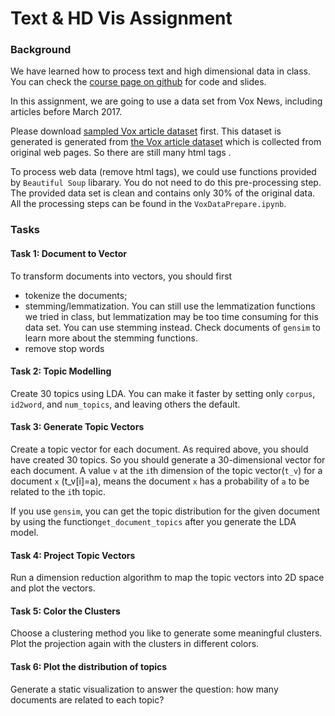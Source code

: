 # Text & HD Vis Assignment

### Background

We have learned how to process text and high dimensional data in class. You can check the [course page on github](<https://github.com/nyuvis/visual_analytics_course/>) for code and slides.

In this assignment, we are going to use a data set from Vox News, including articles before March 2017. 

Please download [sampled Vox article dataset]( `https://drive.google.com/file/d/15mRCO7_NJQ_ETRXn8GufYNGwEN8MRFiP/view?usp=sharing` ) first. This dataset is generated is generated from [the Vox article dataset]( `https://data.world/elenadata/vox-articles` ) which is collected from original web pages. So there are still many html tags . 

To process web data (remove html tags), we could use functions provided by `Beautiful Soup` libarary. You do not need to do this pre-processing step. The provided data set is clean and contains only 30% of the original data. All the processing steps can be found in the `VoxDataPrepare.ipynb`. 

### Tasks

#### Task 1: Document to Vector

To transform documents into vectors, you should first 

- tokenize the documents;
- stemming/lemmatization. You can still use the lemmatization functions we tried in class, but lemmatization may be too time consuming for this data set. You can use stemming instead. Check documents of `gensim` to learn more about the stemming functions.
- remove stop words

#### Task 2: Topic Modelling

Create 30 topics using LDA. You can make it faster by setting only `corpus`, `id2word`, and `num_topics`, and leaving others the default.

####  Task 3: Generate Topic Vectors

Create a topic vector for each document. As required above, you should have created 30 topics. So you should generate a 30-dimensional vector for each document. A value `v`  at the `i`th dimension of the topic vector(`t_v`) for a document `x` (t_v[i]=a), means the document `x` has a probability of `a` to be related to the `i`th topic.

If you use `gensim`, you can get the topic distribution for the given document by using the function`get_document_topics` after you generate the LDA model.

#### Task 4: Project Topic Vectors

Run a dimension reduction algorithm to map the topic vectors into 2D space and plot the vectors.

#### Task 5: Color the Clusters

Choose a clustering method you like to generate some meaningful clusters. Plot the projection again with the clusters in different colors.

#### Task 6: Plot the distribution of topics

Generate a static visualization to answer the question: how many documents are related to each topic?



